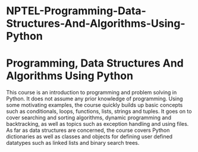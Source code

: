 # NPTEL-Programming-Data-Structures-And-Algorithms-Using-Python

<h1>Programming, Data Structures And Algorithms Using Python</h1>
This course is an introduction to programming and problem solving in Python. It does not assume any prior knowledge of programming.  Using some motivating examples, the course quickly builds up basic concepts such as conditionals, loops, functions, lists, strings and tuples.  It goes on to cover searching and sorting algorithms, dynamic programming and backtracking, as well as topics such as exception handling and using files.  As far as data structures are concerned, the course covers Python dictionaries as well as classes and objects for defining user defined datatypes such as linked lists and binary search trees.
